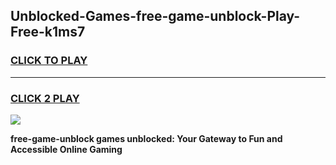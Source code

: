 
## Unblocked-Games-free-game-unblock-Play-Free-k1ms7
<h3>
<a href="https://premium76.site?title=free-game-unblock&ref=23A">CLICK TO PLAY</a></h3>
<hr>

<h3>
<a href="https://premium76.site?title=free-game-unblock&ref=23A">CLICK 2 PLAY</a>
  
</h3>

<a href="https://premium76.site?title=free-game-unblock&ref=23A"><img src="https://clearcache.store/games.png"></a>


**free-game-unblock games unblocked: Your Gateway to Fun and Accessible Online Gaming**
